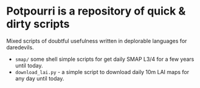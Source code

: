 # Potpourri is a repository of quick & dirty scripts

Mixed scripts of doubtful usefulness written in deplorable languages for daredevils.

 - `smap/` some shell simple scripts for get daily SMAP L3/4  for a few years until today.
 - `download_lai.py` - a simple script to download daily 10m LAI maps for any day until today.

